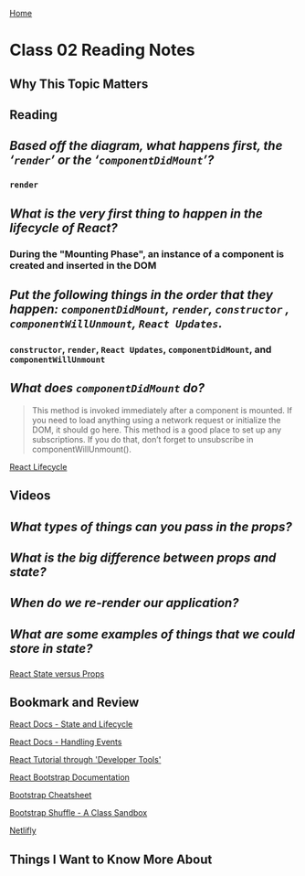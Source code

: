 [Home](https://pgmorales76.github.io/reading_notes_301/)

# Class 02 Reading Notes

## Why This Topic Matters

### 

## **Reading**

## *Based off the diagram, what happens first, the ‘`render`’ or the ‘`componentDidMount`’?*

### `render`

## *What is the very first thing to happen in the lifecycle of React?*

### During the "Mounting Phase", an instance of a component is created and inserted in the DOM

## *Put the following things in the order that they happen: `componentDidMount`, `render`, `constructor` , `componentWillUnmount`, `React Updates`.*

### `constructor`, `render`, `React Updates`, `componentDidMount`, and `componentWillUnmount`

## *What does `componentDidMount` do?*

> This method is invoked immediately after a component is mounted. If you need to load anything using a network request or initialize the DOM, it should go here. This method is a good place to set up any subscriptions. If you do that, don’t forget to unsubscribe in componentWillUnmount().

[React Lifecycle](https://medium.com/@joshuablankenshipnola/react-component-lifecycle-events-cb77e670a093)

## **Videos**

## *What types of things can you pass in the props?*

###

## *What is the big difference between props and state?*

###

## *When do we re-render our application?*

###

## *What are some examples of things that we could store in state?*

###

[React State versus Props](https://www.youtube.com/watch?v=IYvD9oBCuJI)

## **Bookmark and Review**

[React Docs - State and Lifecycle](https://reactjs.org/docs/state-and-lifecycle.html)

[React Docs - Handling Events](https://reactjs.org/docs/handling-events.html)

[React Tutorial through 'Developer Tools'](https://reactjs.org/tutorial/tutorial.html)

[React Bootstrap Documentation](https://react-bootstrap.github.io/)

[Bootstrap Cheatsheet](https://getbootstrap.com/docs/5.0/examples/cheatsheet/)

[Bootstrap Shuffle - A Class Sandbox](https://bootstrapshuffle.com/classes)

[Netlifly](https://www.netlify.com/)

## Things I Want to Know More About

###

